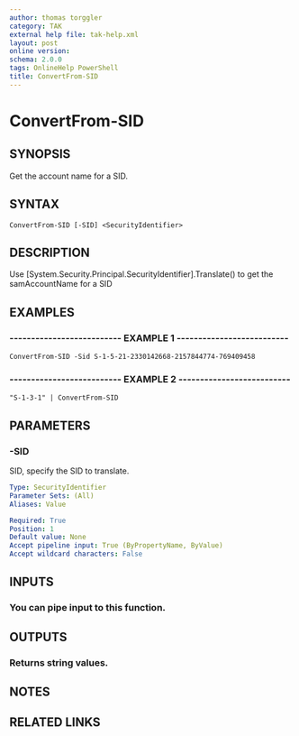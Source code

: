 ```yaml
---
author: thomas torggler
category: TAK
external help file: tak-help.xml
layout: post
online version: 
schema: 2.0.0
tags: OnlineHelp PowerShell
title: ConvertFrom-SID
---
```


# ConvertFrom-SID

## SYNOPSIS
Get the account name for a SID.

## SYNTAX

```
ConvertFrom-SID [-SID] <SecurityIdentifier>
```

## DESCRIPTION
Use \[System.Security.Principal.SecurityIdentifier\].Translate() to get the samAccountName for a SID

## EXAMPLES

### -------------------------- EXAMPLE 1 --------------------------
```
ConvertFrom-SID -Sid S-1-5-21-2330142668-2157844774-769409458
```

### -------------------------- EXAMPLE 2 --------------------------
```
"S-1-3-1" | ConvertFrom-SID
```

## PARAMETERS

### -SID
SID, specify the SID to translate.

```yaml
Type: SecurityIdentifier
Parameter Sets: (All)
Aliases: Value

Required: True
Position: 1
Default value: None
Accept pipeline input: True (ByPropertyName, ByValue)
Accept wildcard characters: False
```

## INPUTS

### You can pipe input to this function.

## OUTPUTS

### Returns string values.

## NOTES

## RELATED LINKS

